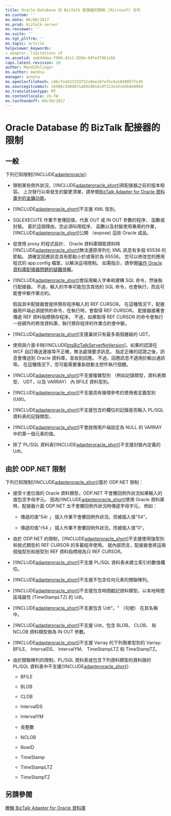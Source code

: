 ```yaml
---
title: Oracle Database 的 BizTalk 配接器的限制 |Microsoft 文件
ms.custom: ''
ms.date: 06/08/2017
ms.prod: biztalk-server
ms.reviewer: ''
ms.suite: ''
ms.tgt_pltfrm: ''
ms.topic: article
helpviewer_keywords:
- adapter, limitations of
ms.assetid: eab4ddea-f986-43c2-82bb-b9fe37961a5b
caps.latest.revision: 10
author: MandiOhlinger
ms.author: mandia
manager: anneta
ms.openlocfilehash: cd6cfea523333752c0ee18fefbc6a1848057fe36
ms.sourcegitcommit: cb908c540d8f1a692d01dc8f313e16cb4b4e696d
ms.translationtype: MT
ms.contentlocale: zh-TW
ms.lasthandoff: 09/20/2017
---
```

# <a name="limitations-of-biztalk-adapter-for-oracle-database"></a>Oracle Database 的 BizTalk 配接器的限制
## <a name="general"></a>一般  
 下列已知限制[!INCLUDE[adapteroracle](../../includes/adapteroracle-md.md)]:  
  
-   限制某些例外狀況，[!INCLUDE[adapteroracle_short](../../includes/adapteroracle-short-md.md)]與配接器之前的版本相容。 上次發行以來發生的變更清單，請參閱[BizTalk Adapter for Oracle 資料庫中的金鑰功能](../../adapters-and-accelerators/adapter-oracle-database/key-features-in-biztalk-adapter-for-oracle-database.md)。  
  
-   [!INCLUDE[adapteroracle_short](../../includes/adapteroracle-short-md.md)]不支援 XML 型別。  
  
-   SQLEXECUTE 作業不會傳回值，代表 OUT 或 IN OUT 參數的程序、 函數或封裝。 基於這個理由，您必須叫用程序、 函數以及封裝使用專用的作業，[!INCLUDE[adapteroracle_short](../../includes/adapteroracle-short-md.md)]公開 （expose) 這些 Oracle 成品。  
  
-   從使用 proxy 的程式設計、 Oracle 資料庫擷取資料時[!INCLUDE[adapteroracle_short](../../includes/adapteroracle-short-md.md)]無法還原序列化 XML 訊息有多個 65536 的節點。 請確定回應訊息具有節點小於或等於為 65536。 您可以修改您的應用程式的 app.config 檔案，以解決這項限制。 如需指示，請參閱[操作 Oracle 資料庫配接器問題的疑難排解](../../adapters-and-accelerators/adapter-oracle-database/troubleshoot-operational-issues-with-the-oracle-database-adapter.md)。  
  
-   [!INCLUDE[adapteroracle_short](../../includes/adapteroracle-short-md.md)]會採用輸入字串和建構 SQL 命令，然後執行配接器。 不過，輸入的字串可能包含其他的 SQL 命令，也會執行，而且可能會中斷作業合約。  
  
     假設其中配接器會提供預存程序輸入的 REF CURSOR。 在這種情況下，配接器用戶端必須提供的命令，在執行時，會取得 REF CURSOR。 配接器接著會傳遞 REF 資料指標預存程序。 不過，如果取得 REF CURSOR 的命令會執行一些額外的修改資料庫，執行預存程序的作業合約會中斷。  
  
-   [!INCLUDE[adapteroracle_short](../../includes/adapteroracle-short-md.md)]支援巢狀只有最多兩個層級的 UDT。  
  
-   使用與介面卡時[!INCLUDE[btsBizTalkServerNoVersion](../../includes/btsbiztalkservernoversion-md.md)]，如果的認證在 WCF 自訂傳送連接埠不正確，無法處理要求訊息。 指定正確的認證之後，訊息會傳送到 Oracle 資料庫，並收到回應。 不過，回應訊息不適用於輸出通訊埠。 在這種情況下，您可能需要重新啟動主控件執行個體。  
  
-   [!INCLUDE[adapteroracle_short](../../includes/adapteroracle-short-md.md)]不支援複雜型別 （例如記錄類型，資料表類型、 UDT，以及 VARRAY） 內 BFILE 資料型別。  
  
-   [!INCLUDE[adapteroracle_short](../../includes/adapteroracle-short-md.md)]不支援具有循環參考的使用者定義型別 (Udt)。  
  
-   [!INCLUDE[adapteroracle_short](../../includes/adapteroracle-short-md.md)]不支援包含的欄位的記錄是否輸入 PL/SQL 資料表的記錄類型。  
  
-   [!INCLUDE[adapteroracle_short](../../includes/adapteroracle-short-md.md)]不會啟用用戶端設定為 NULL 的 VARRAY 中的第一個元素的值。  
  
-   除了 PL/SQL 資料表[!INCLUDE[adapteroracle_short](../../includes/adapteroracle-short-md.md)]不支援封裝內定義的 Udt。  
  
## <a name="limitations-due-to-odpnet"></a>由於 ODP.NET 限制  
 下列已知限制[!INCLUDE[adapteroracle_short](../../includes/adapteroracle-short-md.md)]基於 ODP.NET 限制：  
  
-   接受十進位值的 Oracle 資料類型，ODP.NET 不會擲回例外狀況如果輸入的值包含字母字元。 因為[!INCLUDE[adapteroracle_short](../../includes/adapteroracle-short-md.md)]使用 Oracle 資料庫時，配接器介面 ODP.NET 太不會擲回例外狀況時傳遞字母字元。 例如：  
  
    -   傳遞的值"54r 」 插入作業不會擲回例外狀況。而被插入值"54"。  
  
    -   傳遞的值"r54 」 插入作業不會擲回例外狀況。而被插入值"0"。  
  
-   由於 ODP.NET 的限制，[!INCLUDE[adapteroracle_short](../../includes/adapteroracle-short-md.md)]不支援使用強型別和弱式類型的 REF CURSOR 的多載程序使用。 就內部而言，配接器會將這兩個強型別和弱型別 REF 資料指標視為只 REF CURSOR。  
  
-   [!INCLUDE[adapteroracle_short](../../includes/adapteroracle-short-md.md)]不支援 PL/SQL 資料表未建立索引的數值欄位。  
  
-   [!INCLUDE[adapteroracle_short](../../includes/adapteroracle-short-md.md)]不支援不包含任何元素的關聯陣列。  
  
-   [!INCLUDE[adapteroracle_short](../../includes/adapteroracle-short-md.md)]不支援包含時間戳記資料類型，以本地時間區域屬性 (TimeStampLTZ) 的 Udt。  
  
-   [!INCLUDE[adapteroracle_short](../../includes/adapteroracle-short-md.md)]不支援包含 Udt"。" （句號） 在其名稱中。  
  
-   [!INCLUDE[adapteroracle_short](../../includes/adapteroracle-short-md.md)]不支援 Udt，包含 BLOB、 CLOB、 和 NCLOB 資料類型做為 IN OUT 參數。  
  
-   [!INCLUDE[adapteroracle_short](../../includes/adapteroracle-short-md.md)]不支援 Varray 的下列簡單型別的 Varray: BFILE、 IntervalDS、 IntervalYM、 TimeStampLTZ 和 TimeStampTZ。  
  
-   由於關聯陣列的限制，PL/SQL 資料表或包含下列資料類型的資料錄的 PL/SQL 資料表中不支援[!INCLUDE[adapteroracle_short](../../includes/adapteroracle-short-md.md)]:  
  
    -   BFILE  
  
    -   BLOB  
  
    -   CLOB  
  
    -   IntervalDS  
  
    -   IntervalYM  
  
    -   長整數  
  
    -   NCLOB  
  
    -   RowID  
  
    -   TimeStamp  
  
    -   TimeStampLTZ  
  
    -   TimeStampTZ  
  
## <a name="see-also"></a>另請參閱  
 [瞭解 BizTalk Adapter for Oracle 資料庫](../../adapters-and-accelerators/adapter-oracle-database/understand-the-biztalk-adapter-for-oracle-database.md)